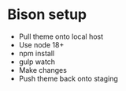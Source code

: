 # Bison setup
- Pull theme onto local host
- Use node 18+
- npm install
- gulp watch
- Make changes
- Push theme back onto staging
